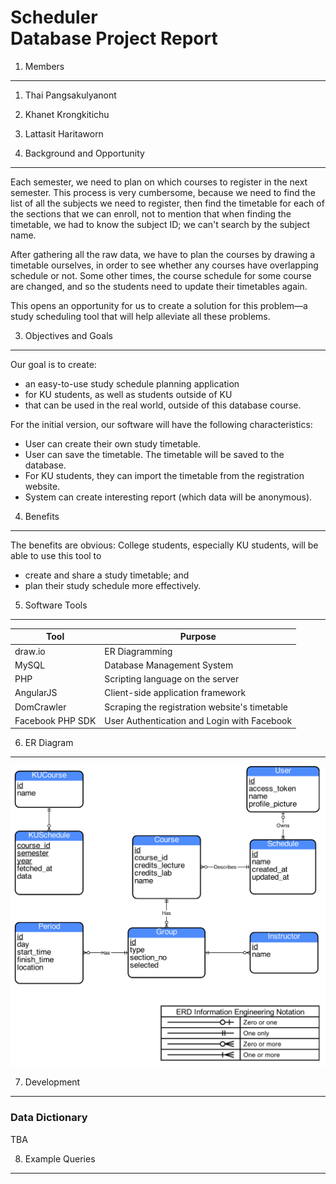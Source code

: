Scheduler<br>Database Project Report
====================================

1. Members
----------

 1. Thai Pangsakulyanont
 2. Khanet Krongkitichu
 3. Lattasit Haritaworn



2. Background and Opportunity
-----------------------------

Each semester,
we need to plan on which courses to register in the next semester.
This process is very cumbersome,
because we need to find the list of all the subjects we need to register,
then find the timetable for each of the sections that we can enroll,
not to mention that when finding the timetable,
we had to know the subject ID;
we can't search by the subject name.

After gathering all the raw data,
we have to plan the courses
by drawing a timetable ourselves,
in order to see whether any courses have overlapping schedule or not.
Some other times,
the course schedule for some course are changed,
and so the students need to update their timetables again.

This opens an opportunity for us to create a solution
for this problem—a study scheduling tool that will help alleviate all these problems.


3. Objectives and Goals
-----------------------

Our goal is to create:

* an easy-to-use study schedule planning application
* for KU students, as well as students outside of KU
* that can be used in the real world, outside of this database course.

For the initial version,
our software will have the following characteristics:

* User can create their own study timetable.
* User can save the timetable. The timetable will be saved to the database.
* For KU students, they can import the timetable from the registration website.
* System can create interesting report (which data will be anonymous).


4. Benefits
-----------

The benefits are obvious: College students, especially KU students,
will be able to use this tool to

* create and share a study timetable; and
* plan their study schedule more effectively.


5. Software Tools
-----------------

| Tool | Purpose |
| ---- | ------- |
| draw.io | ER Diagramming |
| MySQL   | Database Management System |
| PHP     | Scripting language on the server |
| AngularJS | Client-side application framework |
| DomCrawler | Scraping the registration website's timetable |
| Facebook PHP SDK | User Authentication and Login with Facebook |



6. ER Diagram
-------------

![ER Diagram](er-diagram.png)



7. Development
--------------

### Data Dictionary

TBA



8. Example Queries
------------------



























